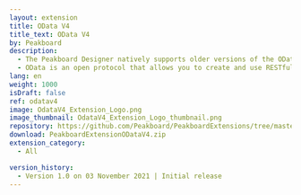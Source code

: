```yaml
---
layout: extension
title: OData V4
title_text: OData V4
by: Peakboard
description: 
  - The Peakboard Designer natively supports older versions of the OData protocol. To connect services with the OData V4 protocol as a data source in Peakboard, you can use this extension. 
  - OData is an open protocol that allows you to create and use RESTful APIs. With our extension, you can read the APIs that return the data in JSON format.
lang: en
weight: 1000
isDraft: false
ref: odatav4
image: OdataV4_Extension_Logo.png
image_thumbnail: OdataV4_Extension_Logo_thumbnail.png
repository: https://github.com/Peakboard/PeakboardExtensions/tree/master/ODataV4
download: PeakboardExtensionODataV4.zip
extension_category:
  - All

version_history:
  - Version 1.0 on 03 November 2021 | Initial release
---
```

